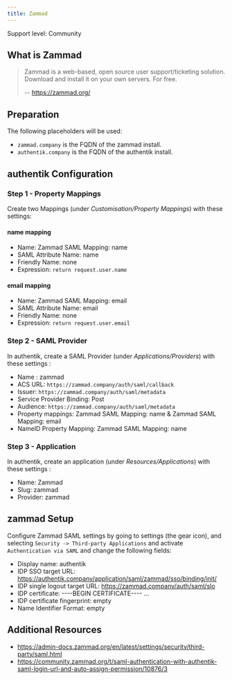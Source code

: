 ```yaml
---
title: Zammad
---
```


<span class="badge badge--secondary">Support level: Community</span>

## What is Zammad

> Zammad is a web-based, open source user support/ticketing solution.
> Download and install it on your own servers. For free.
>
> -- https://zammad.org/

## Preparation

The following placeholders will be used:

-   `zammad.company` is the FQDN of the zammad install.
-   `authentik.company` is the FQDN of the authentik install.

## authentik Configuration

### Step 1 - Property Mappings

Create two Mappings (under _Customisation/Property Mappings_) with these settings:

#### name mapping

-   Name: Zammad SAML Mapping: name
-   SAML Attribute Name: name
-   Friendly Name: none
-   Expression: `return request.user.name`

#### email mapping

-   Name: Zammad SAML Mapping: email
-   SAML Attribute Name: email
-   Friendly Name: none
-   Expression: `return request.user.email`

### Step 2 - SAML Provider

In authentik, create a SAML Provider (under _Applications/Providers_) with these settings :

-   Name : zammad
-   ACS URL: `https://zammad.company/auth/saml/callback`
-   Issuer: `https://zammad.company/auth/saml/metadata`
-   Service Provider Binding: Post
-   Audience: `https://zammad.company/auth/saml/metadata`
-   Property mappings: Zammad SAML Mapping: name & Zammad SAML Mapping: email
-   NameID Property Mapping: Zammad SAML Mapping: name

### Step 3 - Application

In authentik, create an application (under _Resources/Applications_) with these settings :

-   Name: Zammad
-   Slug: zammad
-   Provider: zammad

## zammad Setup

Configure Zammad SAML settings by going to settings (the gear icon), and selecting `Security -> Third-party Applications` and activate `Authentication via SAML` and change the following fields:

-   Display name: authentik
-   IDP SSO target URL: https://authentik.company/application/saml/zammad/sso/binding/init/
-   IDP single logout target URL: https://zammad.company/auth/saml/slo
-   IDP certificate: ----BEGIN CERTIFICATE---- …
-   IDP certificate fingerprint: empty
-   Name Identifier Format: empty

## Additional Resources

-   https://admin-docs.zammad.org/en/latest/settings/security/third-party/saml.html
-   https://community.zammad.org/t/saml-authentication-with-authentik-saml-login-url-and-auto-assign-permission/10876/3
